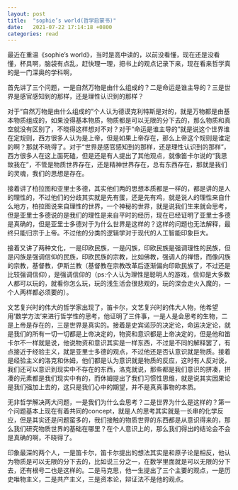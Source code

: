 ```yaml
---
layout: post
title:  "sophie’s world(哲学启蒙书)"
date:   2021-07-22 17:14:18 +0800
categories: read
---
```

最近在重温《sophie’s world》，当时是高中读的，以前没看懂，现在还是没看懂，杯具啊，脑袋有点乱，赶快理一理，把书上的观点记录下来，现在看来哲学真的是一门深奥的学科啊，

首先讲了三个问题，一是自然万物是由什么组成的？二是命运是谁主导的？三是世界是感官感知到的那样，还是理性认识到的那样？

对于“自然万物是由什么组成的”个人认为德谟克利特斯是对的，就是万物都是由基本物质组成的，如果没得基本物质，物质都是可以无限的分下去的，那么物质和真空就没有区别了，不晓得这样想对不对？对于“命运是谁主导的”就是说这个世界谁在定规则，西方很多人认为是上帝，但是如果上帝存在，那么上帝这个规则是谁定的啊？那就不晓得了。对于“世界是感官感知到的那样，还是理性认识到的那样”，西方很多人在这上面死磕，但是还是有人提出了其他观点，就像笛卡尔说的“我思故我在”，不管是物质世界存在，还是精神世界存在，总有东西存在，那就是我们的灵魂，我们的思想是存在。

接着讲了柏拉图和亚里士多德，其实他们两的思想本质都是一样的，都是讲的是人的理性的，不过他们的分歧其实就是先有蛋，还是先有鸡，就是说人的理性来自什么地方，柏拉图说来自理性的世界，一个神秘的世界，就是说我们生来就会思考，但是亚里士多德说的是我们的理性是来自平时的经历，现在已经证明了亚里士多德是真确的，但是亚里士多德对于为什么世界是这样的？这样的问题也无法解释，最终只能归宗于上帝。不过他的分类的逻辑学对于现代的人工智能印象巨大。

接着又讲了两种文化，一是印欧民族，一是闪族，印欧民族是强调理性的民族，但是闪族是强调信仰的民族，印欧民族的宗教，比如佛教，强调人的禅悟，而像闪族的宗教，基督教，伊斯兰教（基督教在宗教改革后逐渐偏向印欧民族了，不过还是比较强调信仰），是强调信仰的（ps:个人认为理性是聪明人的游戏，信仰是大多数人都可以玩的，就看你怎么玩，玩的浅生活会很悲观的，玩的深会走火入魔的，一个人两样都必须要的）。

文艺复兴时的伟大的哲学家出现了，笛卡尔，文艺复兴时的伟大人物，他希望用‘数学方法’来进行哲学性的思考，他证明了三件事，一是人是会思考的生物，二是上帝是存在的，三是世界是真实的。接着是史宾诺莎的决定论，命运决定论，就是我们的所有一切一切都是上帝决定的，物资和意识都是上帝决定的，但是他和笛卡尔不一样就是说，他说物资和意识其实是一样东西，不过是不同的解释罢了，有点接近于经验主义，就是亚里士多德的观点，不过他还是否认意识就是物质。接着是经验主义的洛克和休姆，他们都是认为意识就是物质的反应，这时有人反对说，我们还可以意识到现实中不存在的东西，洛克就说，那些都是我们意识的拼凑，拼凑的元素都是我们现实中有的，而休姆提出了我们习惯性思维，就是说其实因果论是我们强加上去的，这只是我们心中的期望，并不是真真事物的本质。

无非哲学解决两大问题，一是我们为什么会思考？二是世界为什么是这样的？第一个问题基本上现在有着共同的concept，就是人的思考其实就是一长串的化学反应，但是其实还是问题蛮多的，我们接触的物质世界的东西都是从意识得来的，那么我们研究物质世界的基础在哪里？在个人意识上的，那么我们得出的结论会不会是真确的啊，不晓得了。

印象最深的两个人，一是笛卡尔，笛卡尔提出的想法其实是和原子论是相反，他认为物质是可以无限的分下去的，比如说三分之一，在数学里面就是可以无限的分下去，还有根号二也是这样的。二是马克思，他一生提出了三个主要的观点，一是历史唯物主义，二是共产主义，三是资本论，辩证法不是他的观点。
